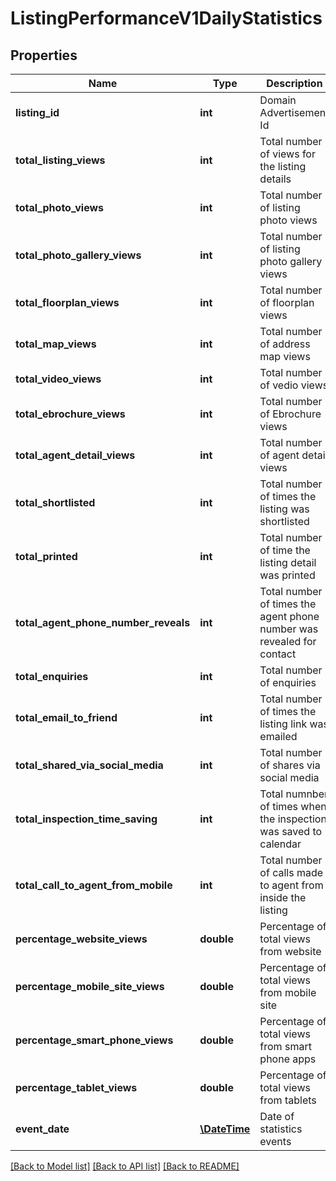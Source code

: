 # ListingPerformanceV1DailyStatistics

## Properties
Name | Type | Description | Notes
------------ | ------------- | ------------- | -------------
**listing_id** | **int** | Domain Advertisement Id | [optional] 
**total_listing_views** | **int** | Total number of views for the listing details | [optional] 
**total_photo_views** | **int** | Total number of listing photo views | [optional] 
**total_photo_gallery_views** | **int** | Total number of listing photo gallery views | [optional] 
**total_floorplan_views** | **int** | Total number of floorplan views | [optional] 
**total_map_views** | **int** | Total number of address map views | [optional] 
**total_video_views** | **int** | Total number of vedio views | [optional] 
**total_ebrochure_views** | **int** | Total number of Ebrochure views | [optional] 
**total_agent_detail_views** | **int** | Total number of agent detail views | [optional] 
**total_shortlisted** | **int** | Total number of times the listing was shortlisted | [optional] 
**total_printed** | **int** | Total number of time the listing detail was printed | [optional] 
**total_agent_phone_number_reveals** | **int** | Total number of times the agent phone number was revealed for contact | [optional] 
**total_enquiries** | **int** | Total number of enquiries | [optional] 
**total_email_to_friend** | **int** | Total number of times the listing link was emailed | [optional] 
**total_shared_via_social_media** | **int** | Total number of shares via social media | [optional] 
**total_inspection_time_saving** | **int** | Total numnber of times when the inspection was saved to calendar | [optional] 
**total_call_to_agent_from_mobile** | **int** | Total number of calls made to agent from inside the listing | [optional] 
**percentage_website_views** | **double** | Percentage of total views from website | [optional] 
**percentage_mobile_site_views** | **double** | Percentage of total views from mobile site | [optional] 
**percentage_smart_phone_views** | **double** | Percentage of total views from smart phone apps | [optional] 
**percentage_tablet_views** | **double** | Percentage of total views from tablets | [optional] 
**event_date** | [**\DateTime**](\DateTime.md) | Date of statistics events | [optional] 

[[Back to Model list]](../../README.md#documentation-for-models) [[Back to API list]](../../README.md#documentation-for-api-endpoints) [[Back to README]](../../README.md)

